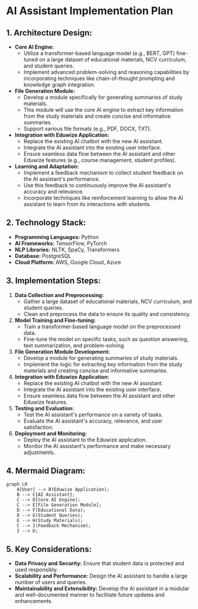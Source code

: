# AI Assistant Implementation Plan

## 1. Architecture Design:

*   **Core AI Engine:**
    *   Utilize a transformer-based language model (e.g., BERT, GPT) fine-tuned on a large dataset of educational materials, NCV curriculum, and student queries.
    *   Implement advanced problem-solving and reasoning capabilities by incorporating techniques like chain-of-thought prompting and knowledge graph integration.
*   **File Generation Module:**
    *   Develop a module specifically for generating summaries of study materials.
    *   This module will use the core AI engine to extract key information from the study materials and create concise and informative summaries.
    *   Support various file formats (e.g., PDF, DOCX, TXT).
*   **Integration with Eduwize Application:**
    *   Replace the existing AI chatbot with the new AI assistant.
    *   Integrate the AI assistant into the existing user interface.
    *   Ensure seamless data flow between the AI assistant and other Eduwize features (e.g., course management, student profiles).
*   **Learning and Adaptation:**
    *   Implement a feedback mechanism to collect student feedback on the AI assistant's performance.
    *   Use this feedback to continuously improve the AI assistant's accuracy and relevance.
    *   Incorporate techniques like reinforcement learning to allow the AI assistant to learn from its interactions with students.

## 2. Technology Stack:

*   **Programming Languages:** Python
*   **AI Frameworks:** TensorFlow, PyTorch
*   **NLP Libraries:** NLTK, SpaCy, Transformers
*   **Database:** PostgreSQL
*   **Cloud Platform:** AWS, Google Cloud, Azure

## 3. Implementation Steps:

1.  **Data Collection and Preprocessing:**
    *   Gather a large dataset of educational materials, NCV curriculum, and student queries.
    *   Clean and preprocess the data to ensure its quality and consistency.
2.  **Model Training and Fine-tuning:**
    *   Train a transformer-based language model on the preprocessed data.
    *   Fine-tune the model on specific tasks, such as question answering, text summarization, and problem-solving.
3.  **File Generation Module Development:**
    *   Develop a module for generating summaries of study materials.
    *   Implement the logic for extracting key information from the study materials and creating concise and informative summaries.
4.  **Integration with Eduwize Application:**
    *   Replace the existing AI chatbot with the new AI assistant.
    *   Integrate the AI assistant into the existing user interface.
    *   Ensure seamless data flow between the AI assistant and other Eduwize features.
5.  **Testing and Evaluation:**
    *   Test the AI assistant's performance on a variety of tasks.
    *   Evaluate the AI assistant's accuracy, relevance, and user satisfaction.
6.  **Deployment and Monitoring:**
    *   Deploy the AI assistant to the Eduwize application.
    *   Monitor the AI assistant's performance and make necessary adjustments.

## 4. Mermaid Diagram:

```mermaid
graph LR
    A[User] --> B(Eduwize Application);
    B --> C{AI Assistant};
    C --> D[Core AI Engine];
    C --> E[File Generation Module];
    D --> F(Educational Data);
    D --> G(Student Queries);
    E --> H(Study Materials);
    C --> I(Feedback Mechanism);
    I --> D;
```

## 5. Key Considerations:

*   **Data Privacy and Security:** Ensure that student data is protected and used responsibly.
*   **Scalability and Performance:** Design the AI assistant to handle a large number of users and queries.
*   **Maintainability and Extensibility:** Develop the AI assistant in a modular and well-documented manner to facilitate future updates and enhancements.